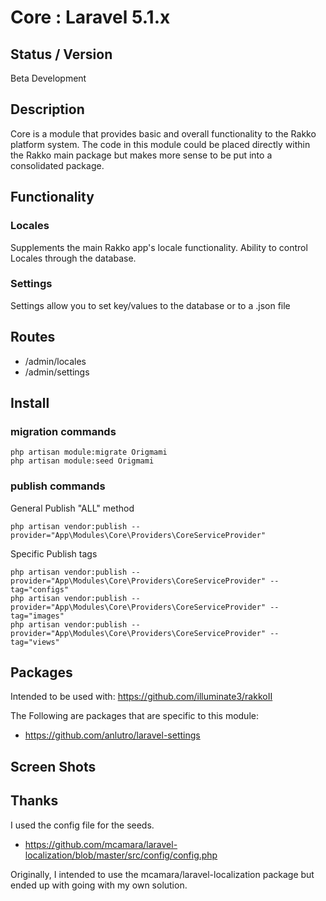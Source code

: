 # Core : Laravel 5.1.x


## Status / Version

Beta Development


## Description

Core is a module that provides basic and overall functionality to the Rakko platform system.
The code in this module could be placed directly within the Rakko main package but makes more sense to be put into a consolidated package.


## Functionality


### Locales
Supplements the main Rakko app's locale functionality.
Ability to control Locales through the database.


### Settings
Settings allow you to set key/values to the database or to a .json file


## Routes

* /admin/locales
* /admin/settings


## Install

### migration commands

```
php artisan module:migrate Origmami
php artisan module:seed Origmami
```


### publish commands

General Publish "ALL" method
```
php artisan vendor:publish --provider="App\Modules\Core\Providers\CoreServiceProvider"
```

Specific Publish tags
```
php artisan vendor:publish --provider="App\Modules\Core\Providers\CoreServiceProvider" --tag="configs"
php artisan vendor:publish --provider="App\Modules\Core\Providers\CoreServiceProvider" --tag="images"
php artisan vendor:publish --provider="App\Modules\Core\Providers\CoreServiceProvider" --tag="views"
```


## Packages

Intended to be used with:
https://github.com/illuminate3/rakkoII

The Following are packages that are specific to this module:

* https://github.com/anlutro/laravel-settings


## Screen Shots
## Thanks

I used the config file for the seeds.
* https://github.com/mcamara/laravel-localization/blob/master/src/config/config.php

Originally, I intended to use the mcamara/laravel-localization package but ended up with going with my own solution.

